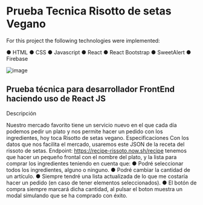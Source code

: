 # Prueba Tecnica Risotto de setas Vegano

For this project the following technologies were implemented:

● HTML
● CSS
● Javascript
● React
● React Bootstrap
● SweetAlert
● Firebase

![image](https://user-images.githubusercontent.com/87457675/159273652-49916b22-3567-4cd9-88ed-725e4e83acb5.png)

## Prueba técnica para desarrollador FrontEnd haciendo uso de React JS

Descripción

Nuestro mercado favorito tiene un servicio nuevo en el que cada día podemos pedir un plato
y nos permite hacer un pedido con los ingredientes, hoy toca Risotto de setas vegano.
Especificaciones
Con los datos que nos facilita el mercado, usaremos este JSON de la receta del rissoto de setas.
Endpoint: https://recipe-rissoto.now.sh/recipe
tenemos que hacer un pequeño frontal con el nombre del plato, y la lista para comprar los
ingredientes teniendo en cuenta que:
● Podré seleccionar todos los ingredientes, alguno o ninguno.
● Podré cambiar la cantidad de un artículo.
● Siempre tendré una lista actualizada de lo que me costaría hacer un pedido (en caso de
tener elementos seleccionados).
● El botón de compra siempre marcará dicha cantidad, al pulsar el boton muestra un
modal simulando que se ha comprado con éxito.

